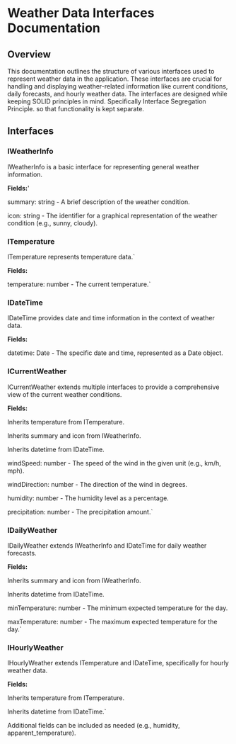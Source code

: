 # Weather Data Interfaces Documentation
## Overview

This documentation outlines the structure of various interfaces used to represent weather data in the application. These interfaces are crucial for handling and displaying weather-related information like current conditions, daily forecasts, and hourly weather data. The interfaces are designed while keeping SOLID principles in mind. Specifically Interface Segregation Principle. so that functionality is kept separate.

## Interfaces

### IWeatherInfo

  IWeatherInfo is a basic interface for representing general weather information.

  **Fields:**'
  
  summary: string - A brief description of the weather condition.
  
  icon: string - The identifier for a graphical representation of the weather condition (e.g., sunny, cloudy).


### ITemperature

  ITemperature represents temperature data.`

  **Fields:**
  
  temperature: number - The current temperature.`


### IDateTime

  IDateTime provides date and time information in the context of weather data.

  **Fields:**
  
  datetime: Date - The specific date and time, represented as a Date object.

### ICurrentWeather

ICurrentWeather extends multiple interfaces to provide a comprehensive view of the current weather conditions.

  **Fields:**
  
  Inherits temperature from ITemperature.
  
  Inherits summary and icon from IWeatherInfo.
  
  Inherits datetime from IDateTime.
  
  windSpeed: number - The speed of the wind in the given unit (e.g., km/h, mph).
  
  windDirection: number - The direction of the wind in degrees.
  
  humidity: number - The humidity level as a percentage.
  
  precipitation: number - The precipitation amount.`

### IDailyWeather

IDailyWeather extends IWeatherInfo and IDateTime for daily weather forecasts.

 **Fields:**
  
  Inherits summary and icon from IWeatherInfo.
  
  Inherits datetime from IDateTime.
  
  minTemperature: number - The minimum expected temperature for the day.
  
  maxTemperature: number - The maximum expected temperature for the day.`

### IHourlyWeather
  IHourlyWeather extends ITemperature and IDateTime, specifically for hourly weather data.

  **Fields:**
  
  Inherits temperature from ITemperature.
  
  Inherits datetime from IDateTime.`
  
  Additional fields can be included as needed (e.g., humidity, apparent_temperature).
